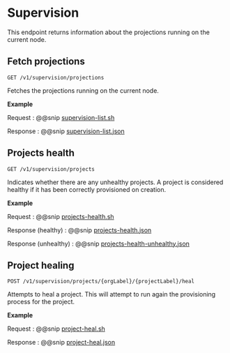 # Supervision

This endpoint returns information about the projections running on the current node.

## Fetch projections

```
GET /v1/supervision/projections
```

Fetches the projections running on the current node.

**Example**

Request
:   @@snip [supervision-list.sh](assets/supervision/supervision-list.sh)

Response
:   @@snip [supervision-list.json](assets/supervision/supervision-list.json)

## Projects health

```
GET /v1/supervision/projects
```

Indicates whether there are any unhealthy projects. A project is considered healthy if it has been correctly provisioned
on creation.

**Example**

Request
:   @@snip [projects-health.sh](assets/supervision/projects-health.sh)

Response (healthy)
:   @@snip [projects-health.json](assets/supervision/projects-health.json)

Response (unhealthy)
:   @@snip [projects-health-unhealthy.json](assets/supervision/projects-health-unhealthy.json)

## Project healing

```
POST /v1/supervision/projects/{orgLabel}/{projectLabel}/heal
```

Attempts to heal a project. This will attempt to run again the provisioning process for the project.

**Example**

Request
:   @@snip [project-heal.sh](assets/supervision/project-heal.sh)

Response
:   @@snip [project-heal.json](assets/supervision/project-heal.json)
